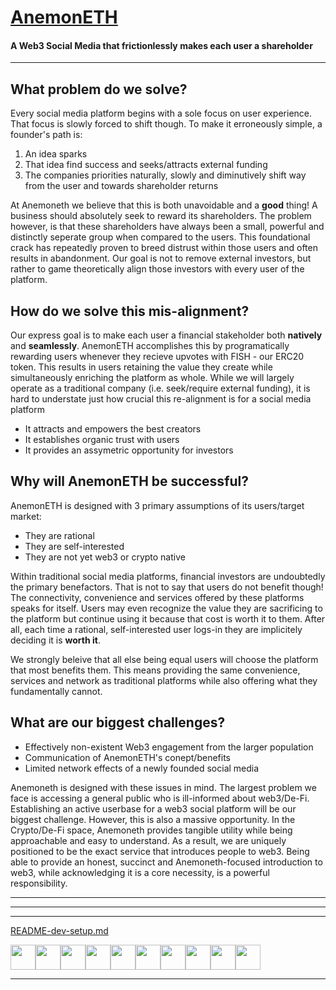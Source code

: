 # [AnemonETH](https://anemoneth.herokuapp.com/)    
#### A Web3 Social Media that __frictionlessly__ makes each user a shareholder     

---
## What problem do we solve?
Every social media platform begins with a sole focus on user experience. That focus is slowly forced to shift though. To make it erroneously simple, a founder's path is:
1. An idea sparks 
2. That idea find success and seeks/attracts external funding 
3. The companies priorities naturally, slowly and diminutively shift way from the user and towards shareholder returns  

At Anemoneth we believe that this is both unavoidable and a __good__ thing! A business should absolutely seek to reward its shareholders. The problem however, is that these shareholders have always been a small, powerful and distinctly seperate group when compared to the users. This foundational crack has repeatedly proven to breed distrust within those users and often results in abandonment. Our goal is not to remove external investors, but rather to game theoretically align those investors with every user of the platform.

## How do we solve this mis-alignment?
Our express goal is to make each user a financial stakeholder both __natively__ and __seamlessly__. AnemonETH accomplishes this by programatically rewarding users whenever they recieve upvotes with FISH - our ERC20 token. This results in users retaining the value they create while simultaneously enriching the platform as whole. While we will largely operate as a traditional company (i.e. seek/require external funding), it is hard to understate just how crucial this re-alignment is for a social media platform
* It attracts and empowers the best creators
* It establishes organic trust with users
* It provides an assymetric opportunity for investors

## Why will AnemonETH be successful?
AnemonETH is designed with 3 primary assumptions of its users/target market:
* They are rational
* They are self-interested
* They are not yet web3 or crypto native

Within traditional social media platforms, financial investors are undoubtedly the primary benefactors. That is not to say that users do not benefit though! The connectivity, convenience and services offered by these platforms speaks for itself. Users may even recognize the value they are sacrificing to the platform but continue using it because that cost is worth it to them. After all, each time a rational, self-interested user logs-in they are implicitely deciding it is __worth it__.

We strongly beleive that all else being equal users will choose the platform that most benefits them. This means providing the same convenience, services and network as traditional platforms while also offering what they fundamentally cannot. 

## What are our biggest challenges?
* Effectively non-existent Web3 engagement from the larger population
* Communication of AnemonETH's conept/benefits
* Limited network effects of a newly founded social media

Anemoneth is designed with these issues in mind. The largest problem we face is accessing a general public who is ill-informed about web3/De-Fi. Establishing an active userbase for a web3 social platform will be our biggest challenge. However, this is also a massive opportunity. In the Crypto/De-Fi space, Anemoneth provides tangible utility while being approachable and easy to understand. As a result, we are uniquely positioned to be the exact service that introduces people to web3. Being able to provide an honest, succinct and Anemoneth-focused introduction to web3, while acknowledging it is a core necessity, is a powerful responsibility.     
     
     
----
---
---

[README-dev-setup.md](https://github.com/marinojoey/Anemoneth-web-app/blob/main/README.md)    

<img src="https://cdn.jsdelivr.net/gh/devicons/devicon/icons/python/python-original.svg" height=40/><img src="https://cdn.jsdelivr.net/gh/devicons/devicon/icons/react/react-original.svg" height=40/><img src="https://cdn.jsdelivr.net/gh/devicons/devicon/icons/redux/redux-original.svg" height=40/><img  src="https://cdn.jsdelivr.net/gh/devicons/devicon/icons/postgresql/postgresql-original.svg" height=40/><img src="https://cdn.jsdelivr.net/gh/devicons/devicon/icons/sqlalchemy/sqlalchemy-original.svg" height=40/><img src="https://cdn.jsdelivr.net/gh/devicons/devicon/icons/amazonwebservices/amazonwebservices-plain-wordmark.svg" height=40/><img src="https://cdn.jsdelivr.net/gh/devicons/devicon/icons/docker/docker-plain-wordmark.svg" height=40/><img  src="https://cdn.jsdelivr.net/gh/devicons/devicon/icons/css3/css3-original.svg" height=40/><img  src="https://cdn.jsdelivr.net/gh/devicons/devicon/icons/html5/html5-original.svg" height=40/><img  src="https://cdn.jsdelivr.net/gh/devicons/devicon/icons/git/git-original.svg" height=40/>      

---